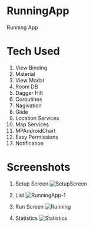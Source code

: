 # RunningApp
 Running App

# Tech Used
1. View Binding
2. Material
3. View Modal
4. Room DB
5. Dagger Hilt
6. Coroutines
7. Nagivation
8. Glide
9. Location Services
10. Map Services
11. MPAndroidChart
12. Easy Permissions
13. Notification

# Screenshots
1. Setup Screen
![SetupScreen](https://github.com/sandeepjak2007/RunningApp/assets/16497904/65dfa0a8-041a-474a-ade0-10aee2349eb1)

2. List
![RunningApp-1](https://github.com/sandeepjak2007/RunningApp/assets/16497904/6eede785-c515-49ce-a0bf-6a79f4b3aedb)

3. Run Screen
![Running](https://github.com/sandeepjak2007/RunningApp/assets/16497904/8009d7ad-7d74-4c9e-8971-02e368efb682)

4. Statistics
![Statistics](https://github.com/sandeepjak2007/RunningApp/assets/16497904/52d99320-cc20-44c2-952e-3789e7bea638)
